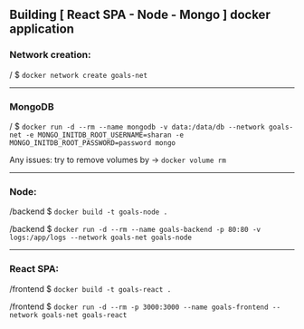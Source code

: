 ## Building [ React SPA - Node - Mongo ] docker application

### Network creation:

/ $ `docker network create goals-net`

---

### MongoDB

/ $ `docker run -d --rm --name mongodb -v data:/data/db --network goals-net -e MONGO_INITDB_ROOT_USERNAME=sharan -e MONGO_INITDB_ROOT_PASSWORD=password mongo`

Any issues: try to remove volumes by -> `docker volume rm`

---

### Node:

/backend $ `docker build -t goals-node .`

/backend $ `docker run -d --rm --name goals-backend -p 80:80 -v logs:/app/logs --network goals-net goals-node`

---

### React SPA:

/frontend $ `docker build -t goals-react .`

/frontend $ `docker run -d --rm -p 3000:3000 --name goals-frontend --network goals-net goals-react`
